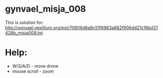 # gynvael_misja_008
This is solution for: http://gynvael.vexillium.org/ext/70809d8a8c51f6963a882f906dd21c18bd37428b_misja008.txt

# Help:
- W/S/A/D - move drone
- mouse scroll - zoom
